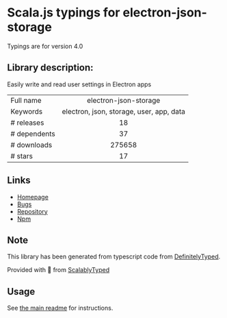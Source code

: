 
# Scala.js typings for electron-json-storage

Typings are for version 4.0

## Library description:
Easily write and read user settings in Electron apps

|                    |                 |
| ------------------ | :-------------: |
| Full name          | electron-json-storage |
| Keywords           | electron, json, storage, user, app, data |
| # releases         | 18 |
| # dependents       | 37 |
| # downloads        | 275658 |
| # stars            | 17 |

## Links
- [Homepage](https://github.com/electron-userland/electron-json-storage)
- [Bugs](https://github.com/electron-userland/electron-json-storage/issues)
- [Repository](https://github.com/electron-userland/electron-json-storage)
- [Npm](https://www.npmjs.com/package/electron-json-storage)
    


## Note
This library has been generated from typescript code from [DefinitelyTyped](https://definitelytyped.org).

Provided with :purple_heart: from [ScalablyTyped](https://github.com/oyvindberg/ScalablyTyped)

## Usage
See [the main readme](../../readme.md) for instructions.


